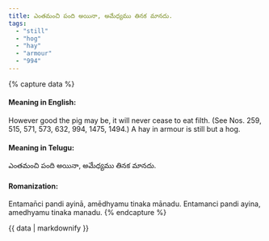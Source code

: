 ```yaml
---
title: ఎంతమంచి పంది అయినా, అమేధ్యము తినక మానదు.
tags:
  - "still"
  - "hog"
  - "hay"
  - "armour"
  - "994"
---
```


{% capture data %}
#### Meaning in English:
However good the pig may be, it will never cease to eat filth.
(See Nos. 259, 515, 571, 573, 632, 994, 1475, 1494.)
A hay in armour is still but a hog.

#### Meaning in Telugu:
ఎంతమంచి పంది అయినా, అమేధ్యము తినక మానదు.

#### Romanization:
Entaman̄ci pandi ayinā, amēdhyamu tinaka mānadu.
Entamanci pandi ayina, amedhyamu tinaka manadu.
{% endcapture %}

{{ data | markdownify }}

